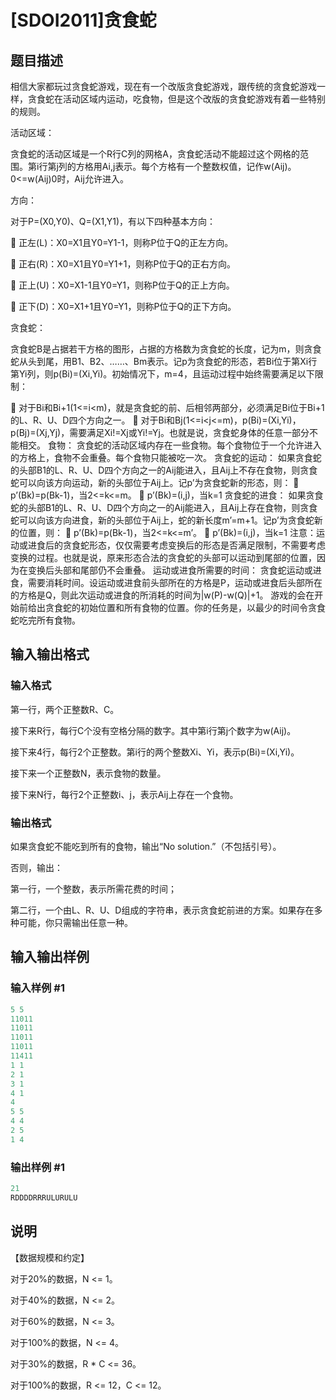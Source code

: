 # [SDOI2011]贪食蛇

## 题目描述

相信大家都玩过贪食蛇游戏，现在有一个改版贪食蛇游戏，跟传统的贪食蛇游戏一样，贪食蛇在活动区域内运动，吃食物，但是这个改版的贪食蛇游戏有着一些特别的规则。

活动区域：

贪食蛇的活动区域是一个R行C列的网格A，贪食蛇活动不能超过这个网格的范围。第i行第j列的方格用Ai,j表示。每个方格有一个整数权值，记作w(Aij)。0<=w(Aij)0时，Aij允许进入。

方向：

对于P=(X0,Y0)、Q=(X1,Y1)，有以下四种基本方向：

 正左(L)：X0=X1且Y0=Y1-1，则称P位于Q的正左方向。

 正右(R)：X0=X1且Y0=Y1+1，则称P位于Q的正右方向。

 正上(U)：X0=X1-1且Y0=Y1，则称P位于Q的正上方向。

 正下(D)：X0=X1+1且Y0=Y1，则称P位于Q的正下方向。

贪食蛇：

贪食蛇B是占据若干方格的图形，占据的方格数为贪食蛇的长度，记为m，则贪食蛇从头到尾，用B1、B2、……、Bm表示。记p为贪食蛇的形态，若Bi位于第Xi行第Yi列，则p(Bi)=(Xi,Yi)。初始情况下，m=4，且运动过程中始终需要满足以下限制：

 对于Bi和Bi+1(1<=i<m)，就是贪食蛇的前、后相邻两部分，必须满足Bi位于Bi+1的L、R、U、D四个方向之一。  对于Bi和Bj(1<=i<j<=m)，p(Bi)=(Xi,Yi)，p(Bj)=(Xj,Yj)，需要满足Xi!=Xj或Yi!=Yj。也就是说，贪食蛇身体的任意一部分不能相交。 食物： 贪食蛇的活动区域内存在一些食物。每个食物位于一个允许进入的方格上，食物不会重叠。每个食物只能被吃一次。 贪食蛇的运动： 如果贪食蛇的头部B1的L、R、U、D四个方向之一的Aij能进入，且Aij上不存在食物，则贪食蛇可以向该方向运动，新的头部位于Aij上。记p’为贪食蛇新的形态，则：  p’(Bk)=p(Bk-1)，当2<=k<=m。  p’(Bk)=(i,j)，当k=1 贪食蛇的进食： 如果贪食蛇的头部B1的L、R、U、D四个方向之一的Aij能进入，且Aij上存在食物，则贪食蛇可以向该方向进食，新的头部位于Aij上，蛇的新长度m’=m+1。记p’为贪食蛇新的位置，则：  p’(Bk)=p(Bk-1)，当2<=k<=m’。  p’(Bk)=(i,j)，当k=1 注意：运动或进食后的贪食蛇形态，仅仅需要考虑变换后的形态是否满足限制，不需要考虑变换的过程。也就是说，原来形态合法的贪食蛇的头部可以运动到尾部的位置，因为在变换后头部和尾部仍不会重叠。 运动或进食所需要的时间： 贪食蛇运动或进食，需要消耗时间。设运动或进食前头部所在的方格是P，运动或进食后头部所在的方格是Q，则此次运动或进食的所消耗的时间为|w(P)-w(Q)|+1。 游戏的会在开始前给出贪食蛇的初始位置和所有食物的位置。你的任务是，以最少的时间令贪食蛇吃完所有食物。 

## 输入输出格式

### 输入格式

第一行，两个正整数R、C。

接下来R行，每行C个没有空格分隔的数字。其中第i行第j个数字为w(Aij)。

接下来4行，每行2个正整数。第i行的两个整数Xi、Yi，表示p(Bi)=(Xi,Yi)。

接下来一个正整数N，表示食物的数量。

接下来N行，每行2个正整数i、j，表示Aij上存在一个食物。

### 输出格式

如果贪食蛇不能吃到所有的食物，输出“No solution.”（不包括引号）。

否则，输出：

第一行，一个整数，表示所需花费的时间；

第二行，一个由L、R、U、D组成的字符串，表示贪食蛇前进的方案。如果存在多种可能，你只需输出任意一种。

## 输入输出样例

### 输入样例 #1

```cpp
5 5
11011
11011
11011
11011
11411
1 1
2 1
3 1
4 1
4
5 5
4 4
2 5
1 4
```


### 输出样例 #1

```cpp
21
RDDDDRRRULURULU

```
## 说明

【数据规模和约定】

对于20%的数据，N <= 1。

对于40%的数据，N <= 2。

对于60%的数据，N <= 3。

对于100%的数据，N <= 4。

对于30%的数据，R \* C <= 36。

对于100%的数据，R <= 12，C <= 12。

